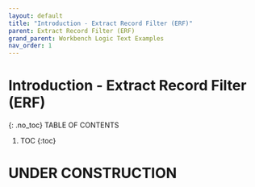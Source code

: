 ```yaml
---
layout: default
title: "Introduction - Extract Record Filter (ERF)"
parent: Extract Record Filter (ERF)
grand_parent: Workbench Logic Text Examples
nav_order: 1
---
```


# Introduction - Extract Record Filter (ERF)
{: .no_toc}
TABLE OF CONTENTS 
1. TOC
{:toc}  
 
# UNDER CONSTRUCTION
